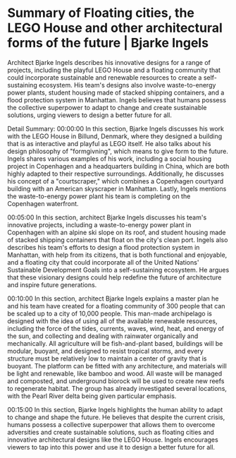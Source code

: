 # Summary of Floating cities, the LEGO House and other architectural forms of the future | Bjarke Ingels

Architect Bjarke Ingels describes his innovative designs for a range of projects, including the playful LEGO House and a floating community that could incorporate sustainable and renewable resources to create a self-sustaining ecosystem. His team's designs also involve waste-to-energy power plants, student housing made of stacked shipping containers, and a flood protection system in Manhattan. Ingels believes that humans possess the collective superpower to adapt to change and create sustainable solutions, urging viewers to design a better future for all.

Detail Summary: 
00:00:00
In this section, Bjarke Ingels discusses his work with the LEGO House in Billund, Denmark, where they designed a building that is as interactive and playful as LEGO itself. He also talks about his design philosophy of "formgivning", which means to give form to the future. Ingels shares various examples of his work, including a social housing project in Copenhagen and a headquarters building in China, which are both highly adapted to their respective surroundings. Additionally, he discusses his concept of a "courtscraper," which combines a Copenhagen courtyard building with an American skyscraper in Manhattan. Lastly, Ingels mentions the waste-to-energy power plant his team is completing on the Copenhagen waterfront.

00:05:00
In this section, architect Bjarke Ingels discusses his team's innovative projects, including a waste-to-energy power plant in Copenhagen with an alpine ski slope on its roof, and student housing made of stacked shipping containers that float on the city's clean port. Ingels also describes his team's efforts to design a flood protection system in Manhattan, with help from its citizens, that is both functional and enjoyable, and a floating city that could incorporate all of the United Nations' Sustainable Development Goals into a self-sustaining ecosystem. He argues that these visionary designs could help redefine the future of architecture and inspire future generations.

00:10:00
In this section, architect Bjarke Ingels explains a master plan he and his team have created for a floating community of 300 people that can be scaled up to a city of 10,000 people. This man-made archipelago is designed with the idea of using all of the available renewable resources, including the force of the tides, currents, waves, wind, heat, and energy of the sun, and collecting and dealing with rainwater organically and mechanically. All agriculture will be fish-and-plant based, buildings will be modular, buoyant, and designed to resist tropical storms, and every structure must be relatively low to maintain a center of gravity that is buoyant. The platform can be fitted with any architecture, and materials will be light and renewable, like bamboo and wood. All waste will be managed and composted, and underground biorock will be used to create new reefs to regenerate habitat. The group has already investigated several locations, with the Pearl River delta being given particular emphasis.

00:15:00
In this section, Bjarke Ingels highlights the human ability to adapt to change and shape the future. He believes that despite the current crisis, humans possess a collective superpower that allows them to overcome adversities and create sustainable solutions, such as floating cities and innovative architectural designs like the LEGO House. Ingels encourages viewers to tap into this power and use it to design a better future for all.

